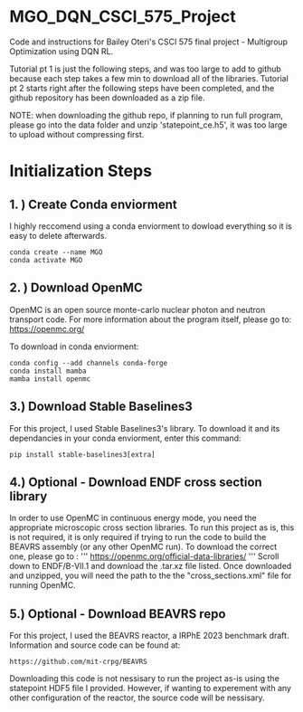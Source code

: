 # MGO_DQN_CSCI_575_Project
Code and instructions for Bailey Oteri's CSCI 575 final project - Multigroup Optimization using DQN RL.

Tutorial pt 1 is just the following steps, and was too large to add to github because each step takes a few min to download all of the libraries. Tutorial pt 2 starts right after the following steps have been completed, and the github repository has been downloaded as a zip file. 

NOTE: when downloading the github repo, if planning to run full program, please go into the data folder and unzip 'statepoint_ce.h5', it was too large to upload without compressing first.

# Initialization Steps
## 1. ) Create Conda enviorment
I highly reccomend using a conda enviorment to dowload everything so it is easy to delete afterwards.
```
conda create --name MGO
conda activate MGO
```

## 2. ) Download OpenMC 
OpenMC is an open source monte-carlo nuclear photon and neutron transport code.
For more information about the program itself, please go to: https://openmc.org/

To download in conda enviorment:
```
conda config --add channels conda-forge
conda install mamba
mamba install openmc
```
## 3.) Download Stable Baselines3
For this project, I used Stable Baselines3's library. To download it and its dependancies in your conda enviorment, enter this command: 
```
pip install stable-baselines3[extra]
```

## 4.) Optional - Download ENDF cross section library
In order to use OpenMC in continuous energy mode, you need the appropriate microscopic cross section libraries. To run this project as is, this is not required, it is only required if trying to run the code to build the BEAVRS assembly (or any other OpenMC run).
To download the correct one, please go to : 
'''
https://openmc.org/official-data-libraries/
'''
Scroll down to ENDF/B-VII.1 and download the .tar.xz file listed. Once downloaded and unzipped, you will need the path to the the "cross_sections.xml" file for running OpenMC. 
## 5.) Optional - Download BEAVRS repo
For this project, I used the BEAVRS reactor, a IRPhE 2023 benchmark draft. 
Information and source code can be found at: 
```
https://github.com/mit-crpg/BEAVRS
```
Downloading this code is not nessisary to run the project as-is using the statepoint HDF5 file I provided. However, if wanting to experement with any other configuration of the reactor, the source code will be nessisary. 
